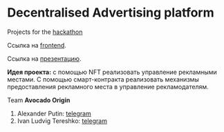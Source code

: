 # Decentralised Advertising platform

Projects for the [hackathon](https://definitionhack.io/)

Ссылка на [frontend](https://github.com/IvanLudvig/avocado-frontend).

Ссылка на [презентацию](https://docs.google.com/presentation/d/1zIL9tuQs9NPpszDTXGzmS2DYTjGz0kRpMdd7iS7V96o/edit?usp=sharing).

**Идея проекта:** 
с помощью NFT реализовать управление рекламными местами. С помощью смарт-контракта реализовать 
механизмы предоставления рекламного места в управление рекламодателям.

 
Team **Avocado Origin**
1) Alexander Putin: [telegram](https://t.me/alik_put)
2) Ivan Ludvig Tereshko: [telegram](https://t.me/IvanLudvig)
